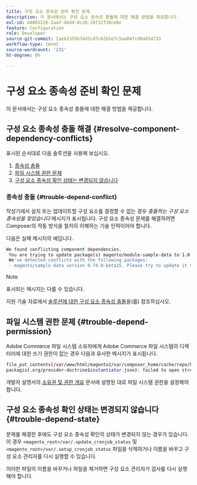```yaml
---
title: 구성 요소 종속성 준비 확인 문제
description: 이 문서에서는 구성 요소 종속성 충돌에 대한 해결 방법을 제공합니다.
exl-id: e0865226-2aaf-4bdd-8c28-28f32f38ce0c
feature: Configuration
role: Developer
source-git-commit: 2aeb2355b74d1cdfc62b5e7c5aa04fcd0a654733
workflow-type: tm+mt
source-wordcount: '231'
ht-degree: 0%

---
```


# 구성 요소 종속성 준비 확인 문제

이 문서에서는 구성 요소 종속성 충돌에 대한 해결 방법을 제공합니다.

## 구성 요소 종속성 충돌 해결 {#resolve-component-dependency-conflicts}

표시된 순서대로 다음 솔루션을 사용해 보십시오.

1. [종속성 충돌](#trouble-depend-conflict)
1. [파일 시스템 권한 문제](#trouble-depend-permission)
1. [구성 요소 종속성 확인 상태는 변경되지 않습니다](#trouble-depend-state)

### 종속성 충돌 {#trouble-depend-conflict}

작성기에서 설치 또는 업데이트할 구성 요소를 결정할 수 없는 경우 *충돌하는 구성 요소 종속성을 찾았습니다* 메시지가 표시됩니다. 구성 요소 종속성 문제를 해결하려면 Composer의 작동 방식을 철저히 이해하는 기술 인력이어야 합니다.

다음은 실패 메시지의 예입니다.

```bash
We found conflicting component dependencies.
 You are trying to update package(s) magento/module-sample-data to 1.0.0-beta
 We've detected conflicts with the following packages:
 - magento/sample-data version 0.74.0-beta15. Please try to update it to one of the following package versions: 0.74.0-beta16, 0.74.0-beta14, 0.74.0-beta13, 0.74.0-beta12, 0.74.0-beta11, 0.74.0-beta10, 0.74.0-beta9, 0.74.0-beta8, 0.74.0-beta7
```

>[!NOTE]
>
>표시되는 메시지는 다를 수 있습니다.

지원 기술 자료에서 [솔루션에 대한 구성 요소 종속성 충돌](/help/troubleshooting/miscellaneous/conflicting-component-dependencies.md)을(를) 참조하십시오.

## 파일 시스템 권한 문제 {#trouble-depend-permission}

Adobe Commerce 파일 시스템 소유자에게 Adobe Commerce 파일 시스템의 디렉터리에 대한 쓰기 권한이 없는 경우 다음과 유사한 메시지가 표시됩니다.

```bash
file_put_contents(/var/www/html/magento2/var/composer_home/cache/repo/https---
packagist.org/provider-doctrine$instantiator.json): failed to open stream: Permission denied
```

개발자 설명서의 [소유권 및 권한 개요](https://experienceleague.adobe.com/ko/docs/commerce-operations/installation-guide/prerequisites/file-system/overview) 문서에 설명된 대로 파일 시스템 권한을 설정해야 합니다.

## 구성 요소 종속성 확인 상태는 변경되지 않습니다 {#trouble-depend-state}

문제를 해결한 후에도 구성 요소 종속성 확인의 상태가 변경되지 않는 경우가 있습니다. 이 경우 `<magento_root>/var/.update_cronjob_status` 및 `<magento_root>/var/.setup_cronjob_status` 파일을 삭제하거나 이름을 바꾸고 구성 요소 관리자를 다시 실행할 수 있습니다.

이러한 파일의 이름을 바꾸거나 파일을 제거하면 구성 요소 관리자가 검사를 다시 실행해야 합니다.
